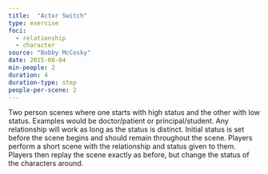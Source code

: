 ```yaml
---
title:  "Actor Switch"
type: exercise
foci:
  - relationship
  - character
source: "Bobby McCosky"
date: 2015-08-04
min-people: 2
duration: 4
duration-type: step
people-per-scene: 2
---
```

Two person scenes where one starts with high status and the other with low status.
Examples would be doctor/patient or principal/student.
Any relationship will work as long as the status is distinct.
Initial status is set before the scene begins and should remain throughout the scene.
Players perform a short scene with the relationship and status given to them.
Players then replay the scene exactly as before, but change the status of the characters around.
